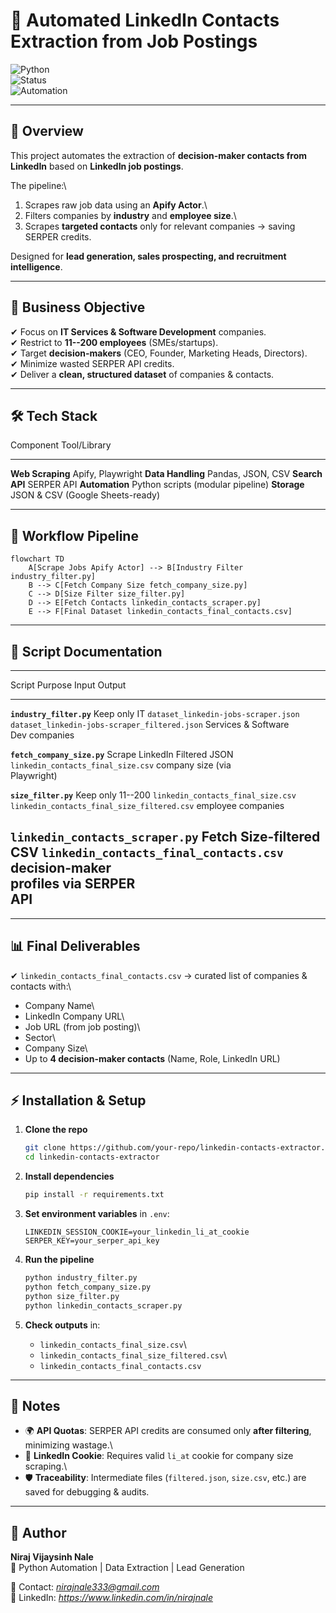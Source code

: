 # 🚀 Automated LinkedIn Contacts Extraction from Job Postings

![Python](https://img.shields.io/badge/Python-3.10%2B-blue)\
![Status](https://img.shields.io/badge/Status-Production-green)\
![Automation](https://img.shields.io/badge/Automation-Enabled-orange)

------------------------------------------------------------------------

## 📌 Overview

This project automates the extraction of **decision-maker contacts from
LinkedIn** based on **LinkedIn job postings**.

The pipeline:\
1. Scrapes raw job data using an **Apify Actor**.\
2. Filters companies by **industry** and **employee size**.\
3. Scrapes **targeted contacts** only for relevant companies → saving
SERPER credits.

Designed for **lead generation, sales prospecting, and recruitment
intelligence**.

------------------------------------------------------------------------

## 🎯 Business Objective

✔ Focus on **IT Services & Software Development** companies.\
✔ Restrict to **11--200 employees** (SMEs/startups).\
✔ Target **decision-makers** (CEO, Founder, Marketing Heads,
Directors).\
✔ Minimize wasted SERPER API credits.\
✔ Deliver a **clean, structured dataset** of companies & contacts.

------------------------------------------------------------------------

## 🛠️ Tech Stack

  Component           Tool/Library
  ------------------- -----------------------------------
  **Web Scraping**    Apify, Playwright
  **Data Handling**   Pandas, JSON, CSV
  **Search API**      SERPER API
  **Automation**      Python scripts (modular pipeline)
  **Storage**         JSON & CSV (Google Sheets-ready)

------------------------------------------------------------------------

## 🔄 Workflow Pipeline

``` mermaid
flowchart TD
    A[Scrape Jobs Apify Actor] --> B[Industry Filter industry_filter.py]
    B --> C[Fetch Company Size fetch_company_size.py]
    C --> D[Size Filter size_filter.py]
    D --> E[Fetch Contacts linkedin_contacts_scraper.py]
    E --> F[Final Dataset linkedin_contacts_final_contacts.csv]
```

------------------------------------------------------------------------

## 📂 Script Documentation

  -----------------------------------------------------------------------------------------------------------------------------------------------
  Script                               Purpose             Input                                  Output
  ------------------------------------ ------------------- -------------------------------------- -----------------------------------------------
  **`industry_filter.py`**             Keep only IT        `dataset_linkedin-jobs-scraper.json`   `dataset_linkedin-jobs-scraper_filtered.json`
                                       Services & Software                                        
                                       Dev companies                                              

  **`fetch_company_size.py`**          Scrape LinkedIn     Filtered JSON                          `linkedin_contacts_final_size.csv`
                                       company size (via                                          
                                       Playwright)                                                

  **`size_filter.py`**                 Keep only 11--200   `linkedin_contacts_final_size.csv`     `linkedin_contacts_final_size_filtered.csv`
                                       employee companies                                         

  **`linkedin_contacts_scraper.py`**   Fetch               Size-filtered CSV                      `linkedin_contacts_final_contacts.csv`
                                       decision-maker                                             
                                       profiles via SERPER                                        
                                       API                                                        
  -----------------------------------------------------------------------------------------------------------------------------------------------

------------------------------------------------------------------------

## 📊 Final Deliverables

✔ `linkedin_contacts_final_contacts.csv` → curated list of companies &
contacts with:\
- Company Name\
- LinkedIn Company URL\
- Job URL (from job posting)\
- Sector\
- Company Size\
- Up to **4 decision-maker contacts** (Name, Role, LinkedIn URL)

------------------------------------------------------------------------

## ⚡ Installation & Setup

1.  **Clone the repo**

    ``` bash
    git clone https://github.com/your-repo/linkedin-contacts-extractor.git
    cd linkedin-contacts-extractor
    ```

2.  **Install dependencies**

    ``` bash
    pip install -r requirements.txt
    ```

3.  **Set environment variables** in `.env`:

    ``` env
    LINKEDIN_SESSION_COOKIE=your_linkedin_li_at_cookie
    SERPER_KEY=your_serper_api_key
    ```

4.  **Run the pipeline**

    ``` bash
    python industry_filter.py
    python fetch_company_size.py
    python size_filter.py
    python linkedin_contacts_scraper.py
    ```

5.  **Check outputs** in:

    -   `linkedin_contacts_final_size.csv`\
    -   `linkedin_contacts_final_size_filtered.csv`\
    -   `linkedin_contacts_final_contacts.csv`

------------------------------------------------------------------------

## 📌 Notes

-   🌍 **API Quotas**: SERPER API credits are consumed only **after
    filtering**, minimizing wastage.\
-   🔑 **LinkedIn Cookie**: Requires valid `li_at` cookie for company
    size scraping.\
-   🛡️ **Traceability**: Intermediate files (`filtered.json`,
    `size.csv`, etc.) are saved for debugging & audits.

------------------------------------------------------------------------

## 👤 Author

**Niraj Vijaysinh Nale**\
🔹 Python Automation \| Data Extraction \| Lead Generation

📧 Contact: *nirajnale333@gmail.com*\
💼 LinkedIn: *https://www.linkedin.com/in/nirajnale*
